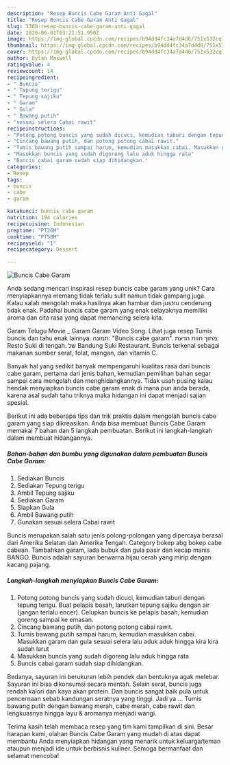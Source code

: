 ```yaml
---
description: "Resep Buncis Cabe Garam Anti Gagal"
title: "Resep Buncis Cabe Garam Anti Gagal"
slug: 3360-resep-buncis-cabe-garam-anti-gagal
date: 2020-06-01T03:21:51.950Z
image: https://img-global.cpcdn.com/recipes/b94dd4fc34a7d4d6/751x532cq70/buncis-cabe-garam-foto-resep-utama.jpg
thumbnail: https://img-global.cpcdn.com/recipes/b94dd4fc34a7d4d6/751x532cq70/buncis-cabe-garam-foto-resep-utama.jpg
cover: https://img-global.cpcdn.com/recipes/b94dd4fc34a7d4d6/751x532cq70/buncis-cabe-garam-foto-resep-utama.jpg
author: Dylan Maxwell
ratingvalue: 4
reviewcount: 14
recipeingredient:
- " Buncis"
- " Tepung terigu"
- " Tepung sajiku"
- " Garam"
- " Gula"
- " Bawang putih"
- "sesuai selera Cabai rawit"
recipeinstructions:
- "Potong potong buncis yang sudah dicuci, kemudian taburi dengan tepung terigu. Buat pelapis basah, larutkan tepung sajiku dengan air (jangan terlalu encer). Celupkan buncis ke pelapis basah, kemudian goreng sampai ke emasan."
- "Cincang bawang putih, dan potong potong cabai rawit."
- "Tumis bawang putih sampai harum, kemudian masukkan cabai. Masukkan garam dan gula sesuai selera lalu aduk aduk hingga kira kira sudah larut"
- "Masukkan buncis yang sudah digoreng lalu aduk hingga rata"
- "Buncis cabai garam sudah siap dihidangkan."
categories:
- Resep
tags:
- buncis
- cabe
- garam

katakunci: buncis cabe garam 
nutrition: 194 calories
recipecuisine: Indonesian
preptime: "PT26M"
cooktime: "PT58M"
recipeyield: "1"
recipecategory: Dessert

---
```



![Buncis Cabe Garam](https://img-global.cpcdn.com/recipes/b94dd4fc34a7d4d6/751x532cq70/buncis-cabe-garam-foto-resep-utama.jpg)

Anda sedang mencari inspirasi resep buncis cabe garam yang unik? Cara menyiapkannya memang tidak terlalu sulit namun tidak gampang juga. Kalau salah mengolah maka hasilnya akan hambar dan justru cenderung tidak enak. Padahal buncis cabe garam yang enak selayaknya memiliki aroma dan cita rasa yang dapat memancing selera kita.

Garam Telugu Movie _ Garam Garam Video Song. Lihat juga resep Tumis buncis dan tahu enak lainnya. תמונה: &#34;Buncis cabe garam&#34;. מתוך חוות הדעת: ‪Resto Suki di tengah.‬ של ‪Bandung Suki Restaurant‬. Buncis terkenal sebagai makanan sumber serat, folat, mangan, dan vitamin C.

Banyak hal yang sedikit banyak mempengaruhi kualitas rasa dari buncis cabe garam, pertama dari jenis bahan, kemudian pemilihan bahan segar sampai cara mengolah dan menghidangkannya. Tidak usah pusing kalau hendak menyiapkan buncis cabe garam enak di mana pun anda berada, karena asal sudah tahu triknya maka hidangan ini dapat menjadi sajian spesial.


Berikut ini ada beberapa tips dan trik praktis dalam mengolah buncis cabe garam yang siap dikreasikan. Anda bisa membuat Buncis Cabe Garam memakai 7 bahan dan 5 langkah pembuatan. Berikut ini langkah-langkah dalam membuat hidangannya.

<!--inarticleads1-->

##### Bahan-bahan dan bumbu yang digunakan dalam pembuatan Buncis Cabe Garam:

1. Sediakan  Buncis
1. Sediakan  Tepung terigu
1. Ambil  Tepung sajiku
1. Sediakan  Garam
1. Siapkan  Gula
1. Ambil  Bawang putih
1. Gunakan sesuai selera Cabai rawit


Buncis merupakan salah satu jenis polong-polongan yang dipercaya berasal dari Amerika Selatan dan Amerika Tengah. Category bokep abg bokep cabe cabean. Tambahkan garam, lada bubuk dan gula pasir dan kecap manis BANGO. Buncis adalah sayuran berwarna hijau cerah yang mirip dengan kacang pajang. 

<!--inarticleads2-->

##### Langkah-langkah menyiapkan Buncis Cabe Garam:

1. Potong potong buncis yang sudah dicuci, kemudian taburi dengan tepung terigu. Buat pelapis basah, larutkan tepung sajiku dengan air (jangan terlalu encer). Celupkan buncis ke pelapis basah, kemudian goreng sampai ke emasan.
1. Cincang bawang putih, dan potong potong cabai rawit.
1. Tumis bawang putih sampai harum, kemudian masukkan cabai. Masukkan garam dan gula sesuai selera lalu aduk aduk hingga kira kira sudah larut
1. Masukkan buncis yang sudah digoreng lalu aduk hingga rata
1. Buncis cabai garam sudah siap dihidangkan.


Bedanya, sayuran ini berukuran lebih pendek dan bentuknya agak melebar. Sayuran ini bisa dikonsumsi secara mentah. Selain serat, buncis juga rendah kalori dan kaya akan protein. Dan buncis sangat baik pula untuk pencernaan sebab kandungan seratnya yang tinggi. Jadi ya … Tumis bawang putih dengan bawang merah, cabe merah, cabe rawit dan lengkuasnya hingga layu &amp; aromanya menjadi wangi. 

Terima kasih telah membaca resep yang tim kami tampilkan di sini. Besar harapan kami, olahan Buncis Cabe Garam yang mudah di atas dapat membantu Anda menyiapkan hidangan yang menarik untuk keluarga/teman ataupun menjadi ide untuk berbisnis kuliner. Semoga bermanfaat dan selamat mencoba!
